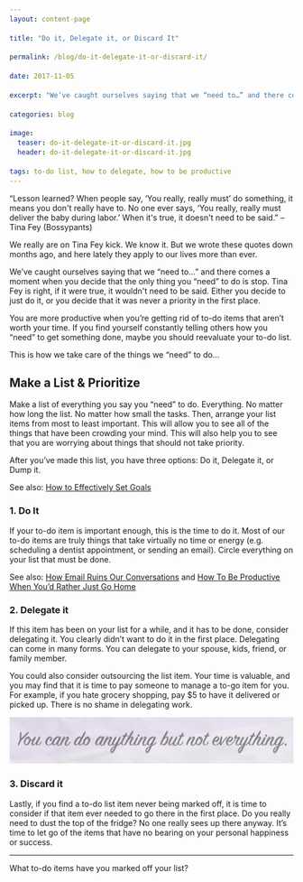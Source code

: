 ```yaml
---
layout: content-page

title: "Do it, Delegate it, or Discard It"

permalink: /blog/do-it-delegate-it-or-discard-it/

date: 2017-11-05

excerpt: "We’ve caught ourselves saying that we “need to…” and there comes a moment when you decide that the only thing you “need” to do is stop."

categories: blog

image:
  teaser: do-it-delegate-it-or-discard-it.jpg
  header: do-it-delegate-it-or-discard-it.jpg

tags: to-do list, how to delegate, how to be productive
---
```


“Lesson learned? When people say, ‘You really, really must’ do something, it means you don't really have to. No one ever says, ‘You really, really must deliver the baby during labor.’ When it's true, it doesn't need to be said.” – Tina Fey (Bossypants)

We really are on Tina Fey kick. We know it. But we wrote these quotes down months ago, and here lately they apply to our lives more than ever.

We’ve caught ourselves saying that we “need to…” and there comes a moment when you decide that the only thing you “need” to do is stop. Tina Fey is right, if it were true, it wouldn't need to be said. Either you decide to just do it, or you decide that it was never a priority in the first place. 

You are more productive when you’re getting rid of to-do items that aren’t worth your time.  If you find yourself constantly telling others how you “need” to get something done, maybe you should reevaluate your to-do list. 

This is how we take care of the things we “need” to do...

## Make a List & Prioritize

Make a list of everything you say you “need” to do. Everything. No matter how long the list. No matter how small the tasks. Then, arrange your list items from most to least important. This will allow you to see all of the things that have been crowding your mind. This will also help you to see that you are worrying about things that should not take priority. 

After you’ve made this list, you have three options: Do it, Delegate it, or Dump it. 

See also: <a href="/blog/how-to-effectively-set-goals/">How to Effectively Set Goals</a>

### 1. Do It

If your to-do item is important enough, this is the time to do it. Most of our to-do items are truly things that take virtually no time or energy (e.g. scheduling a dentist appointment, or sending an email). Circle everything on your list that must be done.

See also: <a href="/blog/why-email-ruins-our-conversations/">How Email Ruins Our Conversations</a> and <a href="/blog/how-to-be-productive-when-youd-rather-just-go-home/">How To Be Productive When You’d Rather Just Go Home</a> 

### 2. Delegate it

If this item has been on your list for a while, and it has to be done, consider delegating it. You clearly didn’t want to do it in the first place. Delegating can come in many forms. You can delegate to your spouse, kids, friend, or family member. 

You could also consider outsourcing the list item. Your time is valuable, and you may find that it is time to pay someone to manage a to-go item for you. For example, if you hate grocery shopping, pay $5 to have it delivered or picked up. There is no shame in delegating work. 

<div class="row">
  <div class="col-xs-12">
    <img class="img-fluid" src="/assets/images/posts/do-it-delegate-it-or-discard-it/do-anything-but-not-everything.jpg" alt="Imgage of quote: do anything but not everything">
  </div>
</div>

### 3. Discard it

Lastly, if you find a to-do list item never being marked off, it is time to consider if that item ever needed to go there in the first place. Do you really need to dust the top of the fridge? No one really sees up there anyway. It’s time to let go of the items that have no bearing on your personal happiness or success.

<hr class="secondary">

What to-do items have you marked off your list?

